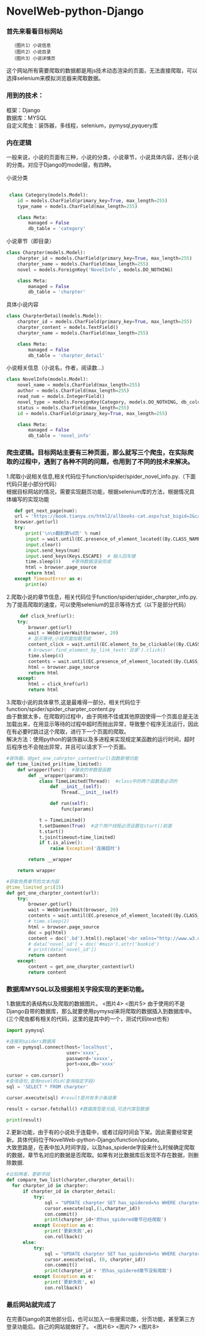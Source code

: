 # NovelWeb-python-Django

### 首先来看看目标网站
      （图片1）小说信息
      （图片2）小说目录
      （图片3）小说详情页
   这个网站所有需要爬取的数据都是用js技术动态渲染的页面，无法直接爬取，可以选择selenium来模拟浏览器来爬取数据。

### 用到的技术：
   框架：Django<br> 数据库：MYSQL<br> 自定义爬虫：装饰器，多线程，selenium，pymysql,pyquery库<br>
   
### 内在逻辑
   一般来说，小说的页面有三种，小说的分类，小说章节，小说具体内容，还有小说的分类。对应于Django的model层，有四种。

小说分类 
```python
 
 class Category(models.Model):
    id = models.CharField(primary_key=True, max_length=255)
    type_name = models.CharField(max_length=255)

    class Meta:
        managed = False
        db_table = 'category'

```
小说章节（即目录）
```python
class Charpter(models.Model):
    charpter_id = models.CharField(primary_key=True, max_length=255)
    charpter_name = models.CharField(max_length=255)
    novel = models.ForeignKey('NovelInfo', models.DO_NOTHING)

    class Meta:
        managed = False
        db_table = 'charpter'
```
具体小说内容
```python
class CharpterDetail(models.Model):
    charpter_id = models.CharField(primary_key=True, max_length=255)
    charpter_content = models.TextField()
    charpter_name = models.CharField(max_length=255)

    class Meta:
        managed = False
        db_table = 'charpter_detail'
```
小说相关信息（小说名，作者，阅读数...）
```python
class NovelInfo(models.Model):
    novel_name = models.CharField(max_length=255)
    author = models.CharField(max_length=255)
    read_num = models.IntegerField()
    novel_type = models.ForeignKey(Category, models.DO_NOTHING, db_column='novel_type')
    status = models.CharField(max_length=255)
    id = models.CharField(primary_key=True, max_length=255)

    class Meta:
        managed = False
        db_table = 'novel_info'
```

### 爬虫逻辑。目标网站主要有三种页面，那么就写三个爬虫，在实际爬取的过程中，遇到了各种不同的问题，也用到了不同的技术来解决。
   1.爬取小说相关信息,相关代码位于function/spider/spider_novel_info.py.（下面代码只是小部分代码）<br>
      根据目标网站的情况，需要实现翻页功能，根据selenium库的方法，根据情况具体编写的实现功能
     
 ```python
    def get_next_page(num):
    url = 'https://book.tianya.cn/html2/allbooks-cat.aspx?cat_bigid=2&cat_id=25'    #科幻小说6/5
    browser.get(url)
    try:
        print('\n\n翻到第%d页' % num)
        input = wait.until(EC.presence_of_element_located((By.CLASS_NAME, "page")))
        input.clear()
        input.send_keys(num)
        input.send_keys(Keys.ESCAPE)  # 输入回车键
        time.sleep(8)    #等待数据渲染完成
        html = browser.page_source
        return html
    except TimeoutError as e:
        print(e)
```
   2.爬取小说的章节信息，相关代码位于function/spider/spider_charpter_info.py.<br>
     为了提高爬取的速度，可以使用selenium的显示等待方式（以下是部分代码）
```python
     def click_href(url):
    try:
        browser.get(url)
        wait = WebDriverWait(browser, 20)
        # 显示等待,小说页面加载完成
        content_click = wait.until(EC.element_to_be_clickable((By.CLASS_NAME,'directory'))).click()
        # browser.find_element_by_link_text('目录').click()
        time.sleep(4)
        contents = wait.until(EC.presence_of_element_located((By.CLASS_NAME, 'contents')))
        html = browser.page_source
        return html
    except:
        html = click_href(url)
        return html
 ```
   3.爬取小说的具体章节,这是最难得一部分。相关代码位于function/spider/spider_charpter_content.py<br>
      由于数据太多，在爬取的过程中，由于网络不佳或其他原因使得一个页面总是无法加载出来，在用显示等待的过程中超时而抛出异常，导致整个程序无法运行，因此在有必要时跳过这个爬取，进行下一个页面的爬取。<br>
      解决方法：使用python的装饰器以及多进程来实现规定某函数的运行时间，超时后程序也不会抛出异常，并且可以请求下一个页面。
```python
#装饰器，给get_one_cahrpter_content(url)函数新增功能
def time_limited_pri(time_limited):
    def wrapper(func):  #接收的参数是函数
        def __wrapper(params):
            class TimeLimited(Thread):  #class中的两个函数是必须的
                def __init__(self):
                    Thread.__init__(self)

                def run(self):
                    func(params)

            t = TimeLimited()
            t.setDaemon(True)  #这个用户线程必须设置在start()前面
            t.start()
            t.join(timeout=time_limited)
            if t.is_alive():
                raise Exception('连接超时')

        return __wrapper

    return wrapper

#获取免费章节的文本内容
@time_limited_pri(15)
def get_one_charpter_content(url):
    try:
        browser.get(url)
        wait = WebDriverWait(browser, 20)
        contents = wait.until(EC.presence_of_element_located((By.CLASS_NAME, 'bd')))
        # time.sleep(2)
        html = browser.page_source
        doc = pq(html)
        content = doc('.bd').html().replace('<br xmlns="http://www.w3.org/1999/xhtml"/>', '\n\n')
        # data['novel_id'] = doc('#main').attr('bookid')
        # print(data['novel_id'])
        return content
    except:
        content = get_one_charpter_content(url)
        return content
```
### 数据库MYSQL以及根据相关字段实现的更新功能。
  1.数据库的表结构以及爬取的数据图片。
    <图片4>
    <图片5>
    由于使用的不是Django自带的数据库，那么就要使用pymysql来将爬取的数据插入到数据库中。(三个爬虫都有相关的代码，这里的是其中的一个，测试代码test也有)
```python
import pymysql

#连接到spiders数据库
con = pymysql.connect(host='localhost',
                      user='xxxx',
                      password='xxxxx',
                      port=xxx,db='xxxx'
                      )
cursor = con.cursor()
#查询语句,查询novel的id(查询指定字段)
sql = 'SELECT * FROM charpter'

cursor.execute(sql) #result是共有多少条结果

result = cursor.fetchall() #数据类型是元组,可迭代类型数据

print(result)
 ```
   2.更新功能，由于有的小说处于连载中，或者过段时间会下架。因此需要经常更新。具体代码位于NovelWeb-python-Django/function/update。<br>大致思路是，在表中加入时间字段，以及has_spiderde字段来什么时候确定爬取的数据，章节名对应的数据是否爬取。如果有对比数据库后发现不存在数据，则删除数据.
   
  ```python
  #比较两者，更新字段
def compare_two_list(charpter,charpter_detail):
    for charpter_id in charpter:
        if charpter_id in charpter_detail:
            try:
                sql = "UPDATE charpter SET has_spidered=%s WHERE charpter_id=%s"
                cursor.execute(sql,(1,charpter_id))
                con.commit()
                print(charpter_id+'的has_spidered章节已经爬取')
            except Exception as e:
                print('更新失败',e)
                con.rollback()
        else:
            try:
                sql = "UPDATE charpter SET has_spidered=%s WHERE charpter_id=%s"
                cursor.execute(sql, (0, charpter_id))
                con.commit()
                print(charpter_id + '的has_spidered章节没有爬取')
            except Exception as e:
                print('更新失败', e)
                con.rollback()
```

### 最后网站就完成了
   在完善Django的其他部分后，也可以加入一些搜索功能，分页功能，甚至第三方登录功能后。自己的网站就做好了。
   <图片6>
   <图片7>
   <图片8>



